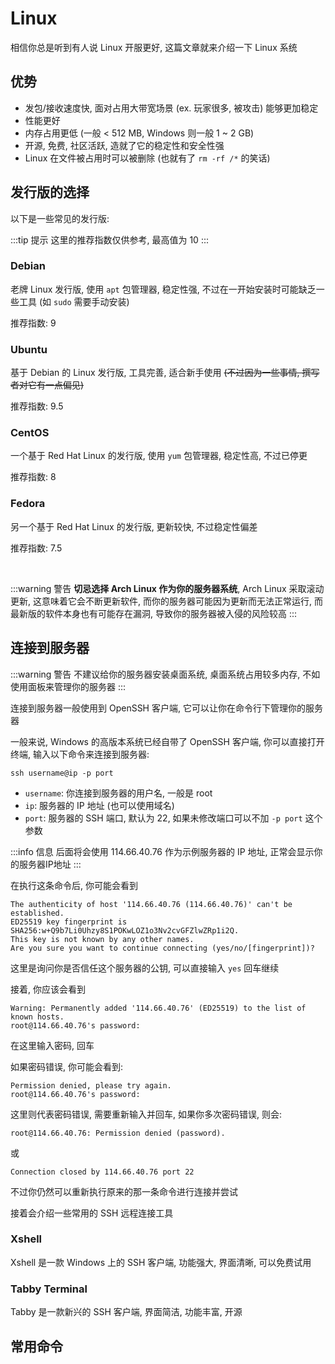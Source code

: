 # Linux

相信你总是听到有人说 Linux 开服更好, 这篇文章就来介绍一下 Linux 系统

## 优势

- 发包/接收速度快, 面对占用大带宽场景 (ex. 玩家很多, 被攻击) 能够更加稳定
- 性能更好
- 内存占用更低 (一般 < 512 MB, Windows 则一般 1 ~ 2 GB)
- 开源, 免费, 社区活跃, 造就了它的稳定性和安全性强
- Linux 在文件被占用时可以被删除 (也就有了 `rm -rf /*` 的笑话)

## 发行版的选择

以下是一些常见的发行版:

:::tip 提示
这里的推荐指数仅供参考, 最高值为 10
:::

### Debian

老牌 Linux 发行版, 使用 `apt` 包管理器, 稳定性强, 不过在一开始安装时可能缺乏一些工具 (如 `sudo` 需要手动安装)

推荐指数: 9

### Ubuntu

基于 Debian 的 Linux 发行版, 工具完善, 适合新手使用 ~~(不过因为一些事情, 撰写者对它有一点偏见)~~

推荐指数: 9.5

### CentOS

一个基于 Red Hat Linux 的发行版, 使用 `yum` 包管理器, 稳定性高, 不过已停更

推荐指数: 8

### Fedora

另一个基于 Red Hat Linux 的发行版, 更新较快, 不过稳定性偏差

推荐指数: 7.5

<br>

:::warning 警告
**切忌选择 Arch Linux 作为你的服务器系统**, Arch Linux 采取滚动更新, 这意味着它会不断更新软件, 而你的服务器可能因为更新而无法正常运行, 而最新版的软件本身也有可能存在漏洞, 导致你的服务器被入侵的风险较高
:::

## 连接到服务器

:::warning 警告
不建议给你的服务器安装桌面系统, 桌面系统占用较多内存, 不如使用面板来管理你的服务器
:::

连接到服务器一般使用到 OpenSSH 客户端, 它可以让你在命令行下管理你的服务器

一般来说, Windows 的高版本系统已经自带了 OpenSSH 客户端, 你可以直接打开终端, 输入以下命令来连接到服务器:

```shell
ssh username@ip -p port
```

- `username`: 你连接到服务器的用户名, 一般是 root
- `ip`: 服务器的 IP 地址 (也可以使用域名)
- `port`: 服务器的 SSH 端口, 默认为 22, 如果未修改端口可以不加 `-p port` 这个参数

:::info 信息
后面将会使用 114.66.40.76 作为示例服务器的 IP 地址, 正常会显示你的服务器IP地址
:::

在执行这条命令后, 你可能会看到

```text
The authenticity of host '114.66.40.76 (114.66.40.76)' can't be established.
ED25519 key fingerprint is SHA256:w+Q9b7Li0Uhzy8S1POKwLOZ1o3Nv2cvGFZlwZRp1i2Q.
This key is not known by any other names.
Are you sure you want to continue connecting (yes/no/[fingerprint])? 
```

这里是询问你是否信任这个服务器的公钥, 可以直接输入 `yes` 回车继续

接着, 你应该会看到

```text
Warning: Permanently added '114.66.40.76' (ED25519) to the list of known hosts.
root@114.66.40.76's password:
```

在这里输入密码, 回车

如果密码错误, 你可能会看到:

```text
Permission denied, please try again.
root@114.66.40.76's password: 
```

这里则代表密码错误, 需要重新输入并回车, 如果你多次密码错误, 则会:

```text
root@114.66.40.76: Permission denied (password).
```

或

```text
Connection closed by 114.66.40.76 port 22
```

不过你仍然可以重新执行原来的那一条命令进行连接并尝试

接着会介绍一些常用的 SSH 远程连接工具

### Xshell

Xshell 是一款 Windows 上的 SSH 客户端, 功能强大, 界面清晰, 可以免费试用

### Tabby Terminal

Tabby 是一款新兴的 SSH 客户端, 界面简洁, 功能丰富, 开源

## 常用命令

